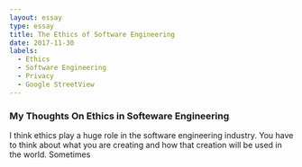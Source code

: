 ```yaml
---
layout: essay
type: essay
title: The Ethics of Software Engineering 
date: 2017-11-30
labels:
  - Ethics
  - Software Engineering 
  - Privacy 
  - Google StreetView
---
```

### My Thoughts On Ethics in Softeware Engineering 
I think ethics play a huge role in the software engineering industry. You have to think about what you are creating and how 
that creation will be used in the world. Sometimes 
